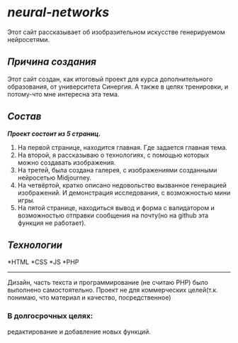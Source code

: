 # *__neural-networks__*

Этот сайт рассказывает об изобразительном искусстве генерируемом нейросетями.

## *__Причина создания__*

Этот сайт создан, как итоговый проект для курса дополнительного образования, от университета Синергия.
А также в целях тренировки, и потому-что мне интересна эта тема.

## *__Состав__*

***Проект состоит из 5 страниц.***

1. На первой странице, находится главная. Где задается главная тема.
2. На второй, я рассказываю о технологиях, с помощью которых можно создавать изображения.
3. На третей, была создана галерея, с изображениями созданными нейросетью Midjourney.
4. На четвёртой, кратко описано недовольство вызванное генерацией изображений. И демонстрация исследования, с возможностью мини игры.
5. На пятой странице, находиться вывод и форма с валидатором и возможностью отправки сообщения на почту(но на github эта функция не работает).

## *__Технологии__*
*HTML
*CSS
*JS
*PHP

---

Дизайн, часть текста и программирование (не считаю PHP) было выполнено самостоятельно.
Проект не для коммерческих целей(т.к. понимаю, что материал и качество, посредственное)

### В долгосрочных целях:
редактирование и добавление новых функций.

